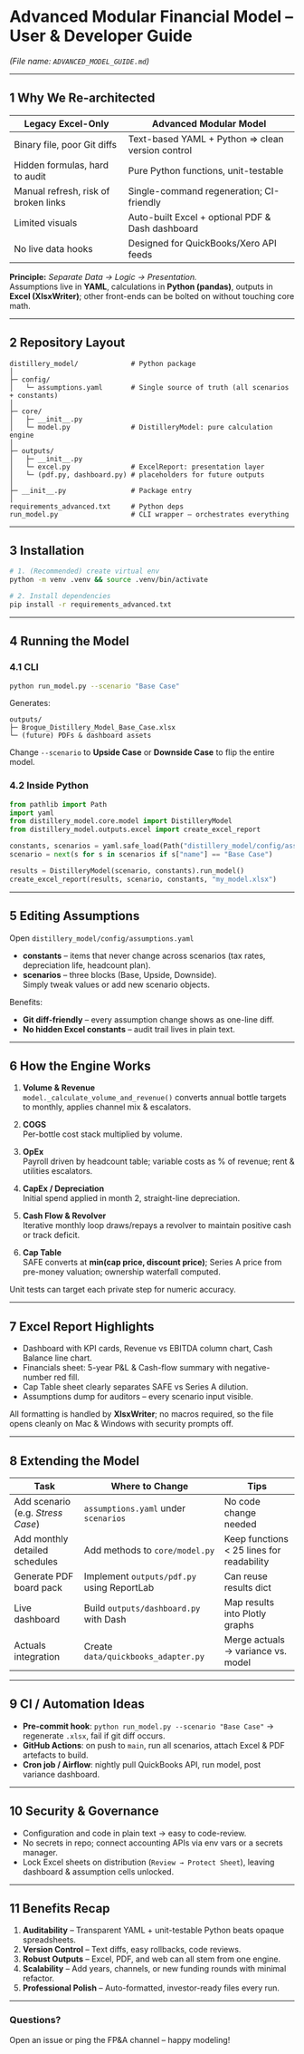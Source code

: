 # Advanced Modular Financial Model – **User & Developer Guide**
*(File name: `ADVANCED_MODEL_GUIDE.md`)*  

---

## 1  Why We Re-architected

| Legacy Excel-Only | Advanced Modular Model |
|-------------------|------------------------|
| Binary file, poor Git diffs | Text-based YAML + Python ⇒ clean version control |
| Hidden formulas, hard to audit | Pure Python functions, unit-testable |
| Manual refresh, risk of broken links | Single-command regeneration; CI-friendly |
| Limited visuals | Auto-built Excel + optional PDF & Dash dashboard |
| No live data hooks | Designed for QuickBooks/Xero API feeds |

**Principle:** *Separate Data → Logic → Presentation.*  
Assumptions live in **YAML**, calculations in **Python (pandas)**, outputs in **Excel (XlsxWriter)**; other front-ends can be bolted on without touching core math.

---

## 2  Repository Layout

```
distillery_model/             # Python package
│
├─ config/
│   └─ assumptions.yaml       # Single source of truth (all scenarios + constants)
│
├─ core/
│   ├─ __init__.py
│   └─ model.py               # DistilleryModel: pure calculation engine
│
├─ outputs/
│   ├─ __init__.py
│   └─ excel.py               # ExcelReport: presentation layer
│   └─ (pdf.py, dashboard.py) # placeholders for future outputs
│
├─ __init__.py                # Package entry
│
requirements_advanced.txt     # Python deps
run_model.py                  # CLI wrapper – orchestrates everything
```

---

## 3  Installation

```bash
# 1. (Recommended) create virtual env
python -m venv .venv && source .venv/bin/activate

# 2. Install dependencies
pip install -r requirements_advanced.txt
```

---

## 4  Running the Model

### 4.1 CLI

```bash
python run_model.py --scenario "Base Case"
```

Generates:

```
outputs/
├─ Brogue_Distillery_Model_Base_Case.xlsx
└─ (future) PDFs & dashboard assets
```

Change `--scenario` to **Upside Case** or **Downside Case** to flip the entire model.

### 4.2 Inside Python

```python
from pathlib import Path
import yaml
from distillery_model.core.model import DistilleryModel
from distillery_model.outputs.excel import create_excel_report

constants, scenarios = yaml.safe_load(Path("distillery_model/config/assumptions.yaml").read_text()).values()
scenario = next(s for s in scenarios if s["name"] == "Base Case")

results = DistilleryModel(scenario, constants).run_model()
create_excel_report(results, scenario, constants, "my_model.xlsx")
```

---

## 5  Editing Assumptions

Open `distillery_model/config/assumptions.yaml`

* **constants** – items that never change across scenarios (tax rates, depreciation life, headcount plan).
* **scenarios** – three blocks (Base, Upside, Downside).  
  Simply tweak values or add new scenario objects.

Benefits:

* **Git diff-friendly** – every assumption change shows as one-line diff.
* **No hidden Excel constants** – audit trail lives in plain text.

---

## 6  How the Engine Works

1. **Volume & Revenue**  
   `model._calculate_volume_and_revenue()` converts annual bottle targets to monthly, applies channel mix & escalators.

2. **COGS**  
   Per-bottle cost stack multiplied by volume.

3. **OpEx**  
   Payroll driven by headcount table; variable costs as % of revenue; rent & utilities escalators.

4. **CapEx / Depreciation**  
   Initial spend applied in month 2, straight-line depreciation.

5. **Cash Flow & Revolver**  
   Iterative monthly loop draws/repays a revolver to maintain positive cash or track deficit.

6. **Cap Table**  
   SAFE converts at **min(cap price, discount price)**; Series A price from pre-money valuation; ownership waterfall computed.

Unit tests can target each private step for numeric accuracy.

---

## 7  Excel Report Highlights

* Dashboard with KPI cards, Revenue vs EBITDA column chart, Cash Balance line chart.
* Financials sheet: 5-year P&L & Cash-flow summary with negative-number red fill.
* Cap Table sheet clearly separates SAFE vs Series A dilution.
* Assumptions dump for auditors – every scenario input visible.

All formatting is handled by **XlsxWriter**; no macros required, so the file opens cleanly on Mac & Windows with security prompts off.

---

## 8  Extending the Model

| Task | Where to Change | Tips |
|------|-----------------|------|
| Add scenario (e.g. *Stress Case*) | `assumptions.yaml` under `scenarios` | No code change needed |
| Add monthly detailed schedules | Add methods to `core/model.py` | Keep functions < 25 lines for readability |
| Generate PDF board pack | Implement `outputs/pdf.py` using ReportLab | Can reuse results dict |
| Live dashboard | Build `outputs/dashboard.py` with Dash | Map results into Plotly graphs |
| Actuals integration | Create `data/quickbooks_adapter.py` | Merge actuals → variance vs. model |

---

## 9  CI / Automation Ideas

* **Pre-commit hook**: `python run_model.py --scenario "Base Case"` → regenerate `.xlsx`, fail if git diff occurs.
* **GitHub Actions**: on push to `main`, run all scenarios, attach Excel & PDF artefacts to build.
* **Cron job / Airflow**: nightly pull QuickBooks API, run model, post variance dashboard.

---

## 10  Security & Governance

* Configuration and code in plain text → easy to code-review.
* No secrets in repo; connect accounting APIs via env vars or a secrets manager.
* Lock Excel sheets on distribution (`Review → Protect Sheet`), leaving dashboard & assumption cells unlocked.

---

## 11  Benefits Recap

1. **Auditability** – Transparent YAML + unit-testable Python beats opaque spreadsheets.  
2. **Version Control** – Text diffs, easy rollbacks, code reviews.  
3. **Robust Outputs** – Excel, PDF, and web can all stem from one engine.  
4. **Scalability** – Add years, channels, or new funding rounds with minimal refactor.  
5. **Professional Polish** – Auto-formatted, investor-ready files every run.

---

### Questions?  
Open an issue or ping the FP&A channel – happy modeling!

